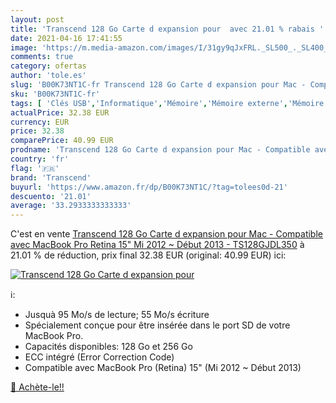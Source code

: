 ```yaml
---
layout: post
title: 'Transcend 128 Go Carte d expansion pour  avec 21.01 % rabais '
date: 2021-04-16 17:41:55
image: 'https://m.media-amazon.com/images/I/31gy9qJxFRL._SL500_._SL400_.jpg'
comments: true
category: ofertas
author: 'tole.es'
slug: 'B00K73NT1C-fr Transcend 128 Go Carte d expansion pour Mac - Compatible...'
sku: 'B00K73NT1C-fr'
tags: [ 'Clés USB','Informatique','Mémoire','Mémoire externe','Mémoire interne','transcend', ]
actualPrice: 32.38 EUR
currency: EUR
price: 32.38
comparePrice: 40.99 EUR
prodname: 'Transcend 128 Go Carte d expansion pour Mac - Compatible avec MacBook Pro  Retina  15"  Mi 2012 ~ Début 2013  - TS128GJDL350'
country: 'fr'
flag: '🇫🇷'
brand: 'Transcend'
buyurl: 'https://www.amazon.fr/dp/B00K73NT1C/?tag=tolees0d-21'
descuento: '21.01'
average: '33.2933333333333'
---
```


C'est en vente [Transcend 128 Go Carte d expansion pour Mac - Compatible avec MacBook Pro  Retina  15"  Mi 2012 ~ Début 2013  - TS128GJDL350](https://www.amazon.fr/dp/B00K73NT1C/?tag=tolees0d-21)  à  21.01 % de réduction, prix final  32.38 EUR (original: 40.99 EUR) ici:

[![Transcend 128 Go Carte d expansion pour ](https://m.media-amazon.com/images/I/31gy9qJxFRL._SL500_._SL400_.jpg)](https://www.amazon.fr/dp/B00K73NT1C/?tag=tolees0d-21)

ℹ️:

- Jusquà 95 Mo/s de lecture; 55 Mo/s écriture
- Spécialement conçue pour être insérée dans le port SD de votre MacBook Pro.
- Capacités disponibles: 128 Go et 256 Go
- ECC intégré (Error Correction Code)
- Compatible avec MacBook Pro (Retina) 15" (Mi 2012 ~ Début 2013)

[🛒 Achète-le!!](https://www.amazon.fr/dp/B00K73NT1C/?tag=tolees0d-21)

